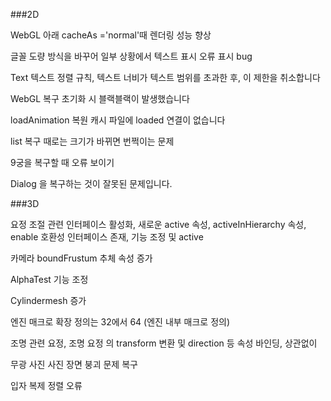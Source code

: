 ###2D

WebGL 아래 cacheAs ='normal'때 렌더링 성능 향상

글꼴 도량 방식을 바꾸어 일부 상황에서 텍스트 표시 오류 표시 bug

Text 텍스트 정렬 규칙, 텍스트 너비가 텍스트 범위를 초과한 후, 이 제한을 취소합니다

WebGL 복구 초기화 시 블랙블랙이 발생했습니다

loadAnimation 복원 캐시 파일에 loaded 연결이 없습니다

list 복구 때로는 크기가 바뀌면 번쩍이는 문제

9궁을 복구할 때 오류 보이기

Dialog 을 복구하는 것이 잘못된 문제입니다.

###3D

요정 조절 관련 인터페이스 활성화, 새로운 active 속성, activeInHierarchy 속성, enable 호환성 인터페이스 존재, 기능 조정 및 active

카메라 boundFrustum 추체 속성 증가

AlphaTest 기능 조정

Cylindermesh 증가

엔진 매크로 확장 정의는 32에서 64 (엔진 내부 매크로 정의)

조명 관련 요정, 조명 요정 의 transform 변환 및 direction 등 속성 바인딩, 상관없이

무광 사진 사진 장면 붕괴 문제 복구

입자 복제 정렬 오류